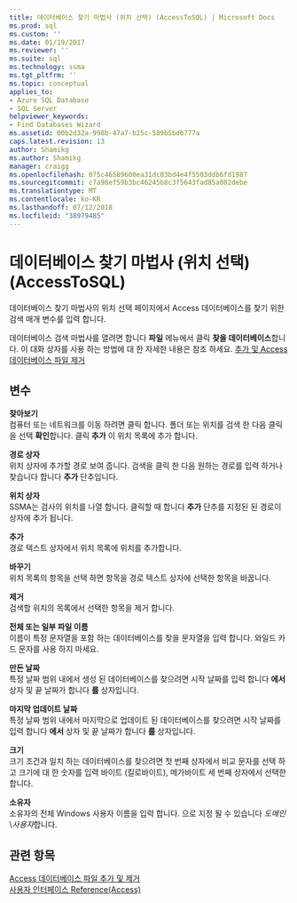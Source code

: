 ```yaml
---
title: 데이터베이스 찾기 마법사 (위치 선택) (AccessToSQL) | Microsoft Docs
ms.prod: sql
ms.custom: ''
ms.date: 01/19/2017
ms.reviewer: ''
ms.suite: sql
ms.technology: ssma
ms.tgt_pltfrm: ''
ms.topic: conceptual
applies_to:
- Azure SQL Database
- SQL Server
helpviewer_keywords:
- Find Databases Wizard
ms.assetid: 00b2d32a-998b-47a7-b25c-589b5bd6777a
caps.latest.revision: 13
author: Shamikg
ms.author: Shamikg
manager: craigg
ms.openlocfilehash: 075c46589600ea31dc03bd4e4f5503ddb6fd1987
ms.sourcegitcommit: c7a98ef59b3bc46245b8c3f5643fad85a082debe
ms.translationtype: MT
ms.contentlocale: ko-KR
ms.lasthandoff: 07/12/2018
ms.locfileid: "38979485"
---
```

# <a name="find-databases-wizard-select-locations-accesstosql"></a>데이터베이스 찾기 마법사 (위치 선택) (AccessToSQL)
데이터베이스 찾기 마법사의 위치 선택 페이지에서 Access 데이터베이스를 찾기 위한 검색 매개 변수를 입력 합니다.  
  
데이터베이스 검색 마법사를 열려면 합니다 **파일** 메뉴에서 클릭 **찾을 데이터베이스**합니다. 이 대화 상자를 사용 하는 방법에 대 한 자세한 내용은 참조 하세요. [추가 및 Access 데이터베이스 파일 제거](http://msdn.microsoft.com/e944c740-4c8a-4bc1-b0ed-be57bc06dced)  
  
## <a name="options"></a>변수  
**찾아보기**  
컴퓨터 또는 네트워크를 이동 하려면 클릭 합니다. 폴더 또는 위치를 검색 한 다음 클릭을 선택 **확인**합니다. 클릭 **추가** 이 위치 목록에 추가 합니다.  
  
**경로 상자**  
위치 상자에 추가할 경로 보여 줍니다. 검색을 클릭 한 다음 원하는 경로를 입력 하거나 찾습니다 합니다 **추가** 단추입니다.  
  
**위치 상자**  
SSMA는 검사의 위치를 나열 합니다. 클릭할 때 합니다 **추가** 단추를 지정된 된 경로이 상자에 추가 됩니다.  
  
**추가**  
경로 텍스트 상자에서 위치 목록에 위치를 추가합니다.  
  
**바꾸기**  
위치 목록의 항목을 선택 하면 항목을 경로 텍스트 상자에 선택한 항목을 바꿉니다.  
  
**제거**  
검색할 위치의 목록에서 선택한 항목을 제거 합니다.  
  
**전체 또는 일부 파일 이름**  
이름이 특정 문자열을 포함 하는 데이터베이스를 찾을 문자열을 입력 합니다. 와일드 카드 문자를 사용 하지 마세요.  
  
**만든 날짜**  
특정 날짜 범위 내에서 생성 된 데이터베이스를 찾으려면 시작 날짜를 입력 합니다 **에서** 상자 및 끝 날짜가 합니다 **를** 상자입니다.  
  
**마지막 업데이트 날짜**  
특정 날짜 범위 내에서 마지막으로 업데이트 된 데이터베이스를 찾으려면 시작 날짜를 입력 합니다 **에서** 상자 및 끝 날짜가 합니다 **를** 상자입니다.  
  
**크기**  
크기 조건과 일치 하는 데이터베이스를 찾으려면 첫 번째 상자에서 비교 문자를 선택 하 고 크기에 대 한 숫자를 입력 바이트 (킬로바이트), 메가바이트 세 번째 상자에서 선택한 합니다.  
  
**소유자**  
소유자의 전체 Windows 사용자 이름을 입력 합니다. 으로 지정 될 수 있습니다 *도메인*\\*사용자*합니다.  
  
## <a name="see-also"></a>관련 항목  
[Access 데이터베이스 파일 추가 및 제거](http://msdn.microsoft.com/e944c740-4c8a-4bc1-b0ed-be57bc06dced)  
[사용자 인터페이스 Reference(Access)](http://msdn.microsoft.com/af24c303-4a41-449b-9c86-d6558a97e839)  
  
